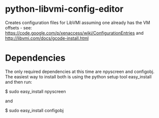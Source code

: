 # python-libvmi-config-editor
Creates configuration files for LibVMI assuming one already has the VM offsets - see: https://code.google.com/p/xenaccess/wiki/ConfigurationEntries and http://libvmi.com/docs/gcode-install.html

# Dependencies
The only required dependencies at this time are npyscreen and configobj. The easiest way to install both is using the python setup tool easy_install and then run:

$ sudo easy_install npyscreen

and

$ sudo easy_install configobj

